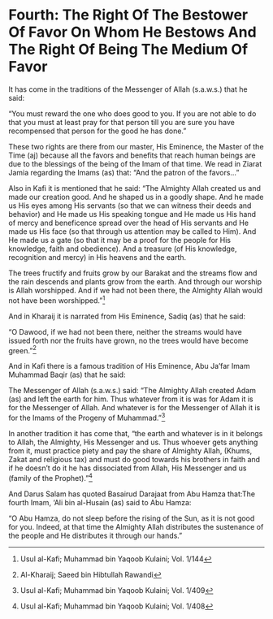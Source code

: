 Fourth: The Right Of The Bestower Of Favor On Whom He Bestows And The Right Of Being The Medium Of Favor
========================================================================================================

It has come in the traditions of the Messenger of Allah (s.a.w.s.) that
he said:

“You must reward the one who does good to you. If you are not able to do
that you must at least pray for that person till you are sure you have
recompensed that person for the good he has done.”

These two rights are there from our master, His Eminence, the Master of
the Time (aj) because all the favors and benefits that reach human
beings are due to the blessings of the being of the Imam of that time.
We read in Ziarat Jamia regarding the Imams (as) that: “And the patron
of the favors…”

Also in Kafi it is mentioned that he said: “The Almighty Allah created
us and made our creation good. And he shaped us in a goodly shape. And
he made us His eyes among His servants (so that we can witness their
deeds and behavior) and He made us His speaking tongue and He made us
His hand of mercy and beneficence spread over the head of His servants
and He made us His face (so that through us attention may be called to
Him). And He made us a gate (so that it may be a proof for the people
for His knowledge, faith and obedience). And a treasure (of His
knowledge, recognition and mercy) in His heavens and the earth.

The trees fructify and fruits grow by our Barakat and the streams flow
and the rain descends and plants grow from the earth. And through our
worship is Allah worshipped. And if we had not been there, the Almighty
Allah would not have been worshipped.”[^1]

And in Kharaij it is narrated from His Eminence, Sadiq (as) that he
said:

“O Dawood, if we had not been there, neither the streams would have
issued forth nor the fruits have grown, no the trees would have become
green.”[^2]

And in Kafi there is a famous tradition of His Eminence, Abu Ja’far Imam
Muhammad Baqir (as) that he said:

The Messenger of Allah (s.a.w.s.) said: “The Almighty Allah created Adam
(as) and left the earth for him. Thus whatever from it is was for Adam
it is for the Messenger of Allah. And whatever is for the Messenger of
Allah it is for the Imams of the Progeny of Muhammad.”[^3]

In another tradition it has come that, “the earth and whatever is in it
belongs to Allah, the Almighty, His Messenger and us. Thus whoever gets
anything from it, must practice piety and pay the share of Almighty
Allah, (Khums, Zakat and religious tax) and must do good towards his
brothers in faith and if he doesn’t do it he has dissociated from Allah,
His Messenger and us (family of the Prophet).”[^4]

And Darus Salam has quoted Basairud Darajaat from Abu Hamza that:The
fourth Imam, ‘Ali bin al-Husain (as) said to Abu Hamza:

“O Abu Hamza, do not sleep before the rising of the Sun, as it is not
good for you. Indeed, at that time the Almighty Allah distributes the
sustenance of the people and He distributes it through our hands.”

[^1]: Usul al-Kafi; Muhammad bin Yaqoob Kulaini; Vol. 1/144

[^2]: Al-Kharaij; Saeed bin Hibtullah Rawandi

[^3]: Usul al-Kafi; Muhammad bin Yaqoob Kulaini; Vol. 1/409

[^4]: Usul al-Kafi; Muhammad bin Yaqoob Kulaini; Vol. 1/408


